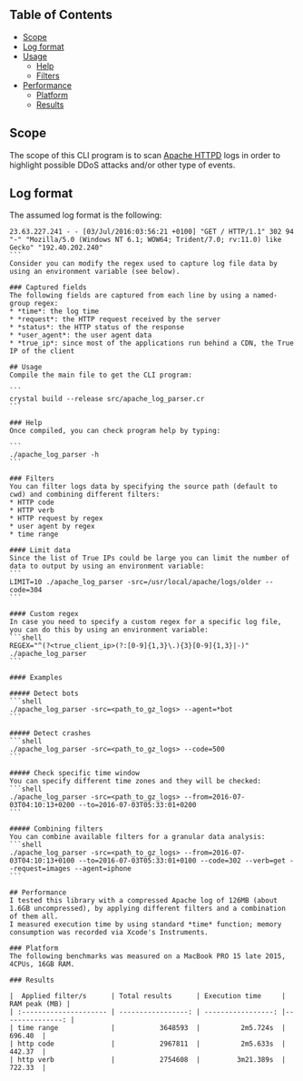 ## Table of Contents
* [Scope](#scope)
* [Log format](#log-format)
* [Usage](#usage)
  * [Help](#help)
  * [Filters](#filters)
* [Performance](#performance)
  * [Platform](#platform)
  * [Results](#results)

## Scope
The scope of this CLI program is to scan [Apache HTTPD](https://httpd.apache.org/) logs in order to highlight possible DDoS attacks and/or other type of events.

## Log format
The assumed log format is the following:
````log
23.63.227.241 - - [03/Jul/2016:03:56:21 +0100] "GET / HTTP/1.1" 302 94 "-" "Mozilla/5.0 (Windows NT 6.1; WOW64; Trident/7.0; rv:11.0) like Gecko" "192.40.202.240"
```
Consider you can modify the regex used to capture log file data by using an environment variable (see below).

### Captured fields
The following fields are captured from each line by using a named-group regex:
* *time*: the log time
* *request*: the HTTP request received by the server  
* *status*: the HTTP status of the response
* *user_agent*: the user agent data
* *true_ip*: since most of the applications run behind a CDN, the True IP of the client

## Usage
Compile the main file to get the CLI program:

```
crystal build --release src/apache_log_parser.cr
```

### Help
Once compiled, you can check program help by typing:

```
./apache_log_parser -h
```

### Filters
You can filter logs data by specifying the source path (default to cwd) and combining different filters:
* HTTP code
* HTTP verb
* HTTP request by regex
* user agent by regex
* time range

#### Limit data
Since the list of True IPs could be large you can limit the number of data to output by using an environment variable:
```
LIMIT=10 ./apache_log_parser -src=/usr/local/apache/logs/older --code=304
``` 

#### Custom regex
In case you need to specify a custom regex for a specific log file, you can do this by using an environment variable:
```shell
REGEX="^(?<true_client_ip>(?:[0-9]{1,3}\.){3}[0-9]{1,3}|-)" ./apache_log_parser
```

#### Examples

##### Detect bots
```shell
./apache_log_parser -src=<path_to_gz_logs> --agent=*bot
``` 

##### Detect crashes
```shell
./apache_log_parser -src=<path_to_gz_logs> --code=500 
```

##### Check specific time window
You can specify different time zones and they will be checked:
```shell
./apache_log_parser -src=<path_to_gz_logs> --from=2016-07-03T04:10:13+0200 --to=2016-07-03T05:33:01+0200
```

##### Combining filters
You can combine available filters for a granular data analysis:
```shell
./apache_log_parser -src=<path_to_gz_logs> --from=2016-07-03T04:10:13+0100 --to=2016-07-03T05:33:01+0100 --code=302 --verb=get --request=images --agent=iphone
```

## Performance
I tested this library with a compressed Apache log of 126MB (about 1.6GB uncompressed), by applying different filters and a combination of them all.  
I measured execution time by using standard *time* function; memory consumption was recorded via Xcode's Instruments.

### Platform
The following benchmarks was measured on a MacBook PRO 15 late 2015, 4CPUs, 16GB RAM.

### Results

|  Applied filter/s      | Total results      | Execution time     |   RAM peak (MB) |
| :--------------------- | -----------------: | -----------------: |---------------: |
| time range             |           3648593  |          2m5.724s  |         696.40  |
| http code              |           2967811  |          2m5.633s  |         442.37  |
| http verb              |           2754608  |         3m21.389s  |         722.33  |
